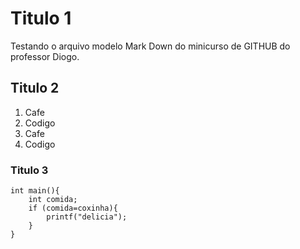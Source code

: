 # Titulo 1

 Testando o arquivo modelo Mark Down do minicurso de GITHUB do professor Diogo.

## Titulo 2

1. Cafe
2. Codigo
3. Cafe
4. Codigo 

### Titulo 3

```
int main(){
    int comida;
    if (comida=coxinha){
        printf("delicia");
    }
}
```
